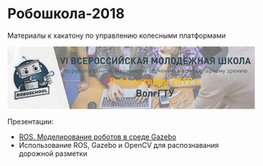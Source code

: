 # Робошкола-2018
Материалы к хакатону по управлению колесными платформами

![](roboshool_logo.jpeg)

Презентации:
 - [ROS. Моделирование роботов в среде Gazebo](ROS_Gazebo.pdf)
 - Использование ROS, Gazebo и OpenCV для распознавания дорожной разметки